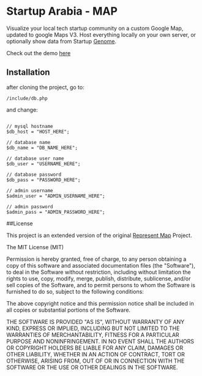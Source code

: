 Startup Arabia - MAP
====================

Visualize your local tech startup community on a custom Google Map, updated to google Maps V3. Host everything locally on your own server, or optionally show data from Startup [Genome](http://www.startupgenome.com).

Check out the demo [here](http://startuparabia.me)

## Installation

after cloning the project, go to:

```
/include/db.php
```

and change:

```

// mysql hostname
$db_host = "HOST_HERE";

// database name
$db_name = "DB_NAME_HERE";

// database user name
$db_user = "USERNAME_HERE";

// database password
$db_pass = "PASSWORD_HERE";

// admin username
$admin_user = "ADMIN_USERNAME_HERE";

// admin password
$admin_pass = "ADMIN_PASSWORD_HERE";

```

##License

This project is an extended version of the original [Represent Map](https://github.com/abenzer/represent-map) Project.

The MIT License (MIT)

Permission is hereby granted, free of charge, to any person obtaining a copy of this software and associated documentation files (the "Software"), to deal in the Software without restriction, including without limitation the rights to use, copy, modify, merge, publish, distribute, sublicense, and/or sell copies of the Software, and to permit persons to whom the Software is furnished to do so, subject to the following conditions:

The above copyright notice and this permission notice shall be included in all copies or substantial portions of the Software.

THE SOFTWARE IS PROVIDED "AS IS", WITHOUT WARRANTY OF ANY KIND, EXPRESS OR IMPLIED, INCLUDING BUT NOT LIMITED TO THE WARRANTIES OF MERCHANTABILITY, FITNESS FOR A PARTICULAR PURPOSE AND NONINFRINGEMENT. IN NO EVENT SHALL THE AUTHORS OR COPYRIGHT HOLDERS BE LIABLE FOR ANY CLAIM, DAMAGES OR OTHER LIABILITY, WHETHER IN AN ACTION OF CONTRACT, TORT OR OTHERWISE, ARISING FROM, OUT OF OR IN CONNECTION WITH THE SOFTWARE OR THE USE OR OTHER DEALINGS IN THE SOFTWARE.
